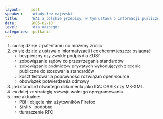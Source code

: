 ```yaml
---
layout:     post
speaker:    "Władysław Majewski"
title:      "WAI a polskie przepisy, w tym ustawa o informacji publicznej"
date:       2005-02-10
level:      "dla każdego"
categories: spotkania
---
```



1. co się dzieje z patentami i co możemy zrobić
2. co się dzieje z ustawą o informatyzacji i co chcemy jeszcze osiągnąć 
   - bezpieczny czy zwykły podpis dla ZUS? 
   - zobowiązanie sądów do przestrzegania standardów
   - zobowiązanie podmiotów prywatych wykonujących zlecenie publiczne do stosowania standardów
   - koszt testowania poprawności rozwiązań open-source
   - obowiązek potwierdzenia odmowy
3. jaki standard otwartego dokumentu jako IDA: OASIS czy MS-XML.
4. co dalej ze strategią rozwoju wolnego oprogramowania
5. inne aktualne:
   - PBI i objęcie nim użytowników Firefox
   - SIMIK i podobne
   - tłumaczenie RFC

